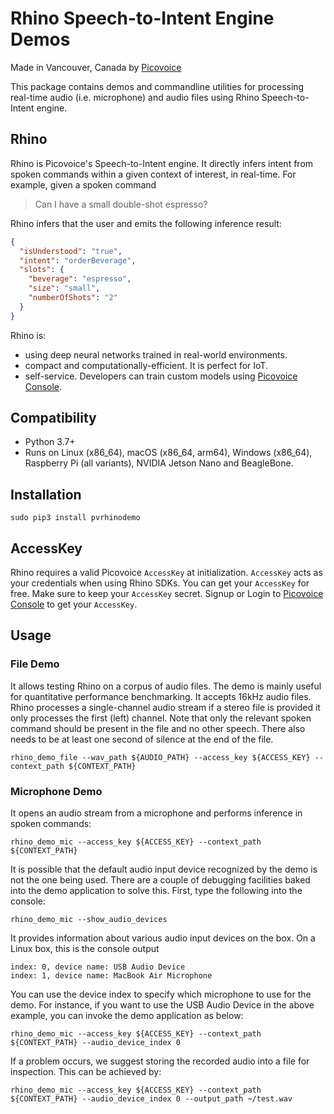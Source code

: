 # Rhino Speech-to-Intent Engine Demos

Made in Vancouver, Canada by [Picovoice](https://picovoice.ai)

This package contains demos and commandline utilities for processing real-time audio (i.e. microphone) and audio files
using Rhino Speech-to-Intent engine.

## Rhino

Rhino is Picovoice's Speech-to-Intent engine. It directly infers intent from spoken commands within a given context of
interest, in real-time. For example, given a spoken command

>Can I have a small double-shot espresso?

Rhino infers that the user and emits the following inference result:

```json
{
  "isUnderstood": "true",
  "intent": "orderBeverage",
  "slots": {
    "beverage": "espresso",
    "size": "small",
    "numberOfShots": "2"
  }
}
```

Rhino is:

- using deep neural networks trained in real-world environments.
- compact and computationally-efficient. It is perfect for IoT.
- self-service. Developers can train custom models using [Picovoice Console](https://console.picovoice.ai/).

## Compatibility

- Python 3.7+
- Runs on Linux (x86_64), macOS (x86_64, arm64), Windows (x86_64), Raspberry Pi (all variants), NVIDIA Jetson Nano and BeagleBone.

## Installation

```console
sudo pip3 install pvrhinodemo
```

## AccessKey

Rhino requires a valid Picovoice `AccessKey` at initialization. `AccessKey` acts as your credentials when using Rhino SDKs.
You can get your `AccessKey` for free. Make sure to keep your `AccessKey` secret.
Signup or Login to [Picovoice Console](https://console.picovoice.ai/) to get your `AccessKey`.

## Usage

### File Demo

It allows testing Rhino on a corpus of audio files. The demo is mainly useful for quantitative performance
benchmarking. It accepts 16kHz audio files. Rhino processes a single-channel audio stream if a stereo file is
provided it only processes the first (left) channel. Note that only the relevant spoken command should be present in the
file and no other speech. There also needs to be at least one second of silence at the end of the file.

```console
rhino_demo_file --wav_path ${AUDIO_PATH} --access_key ${ACCESS_KEY} --context_path ${CONTEXT_PATH} 
```

### Microphone Demo

It opens an audio stream from a microphone and performs inference in spoken commands:

```console
rhino_demo_mic --access_key ${ACCESS_KEY} --context_path ${CONTEXT_PATH}
```

It is possible that the default audio input device recognized by the demo is not the one being used. There are a couple 
of debugging facilities baked into the demo application to solve this. First, type the following into the console:

```console
rhino_demo_mic --show_audio_devices
```

It provides information about various audio input devices on the box. On a Linux box, this is the console output

```
index: 0, device name: USB Audio Device
index: 1, device name: MacBook Air Microphone
``` 

You can use the device index to specify which microphone to use for the demo. For instance, if you want to use the USB Audio Device
in the above example, you can invoke the demo application as below:

```console
rhino_demo_mic --access_key ${ACCESS_KEY} --context_path ${CONTEXT_PATH} --audio_device_index 0
```

If a problem occurs, we suggest storing the recorded audio into a file for inspection. This can be achieved by:

```console
rhino_demo_mic --access_key ${ACCESS_KEY} --context_path ${CONTEXT_PATH} --audio_device_index 0 --output_path ~/test.wav
```

